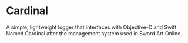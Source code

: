 # Cardinal
A simple, lightweight logger that interfaces with Objective-C and Swift.
Named Cardinal after the management system used in Sword Art Online.
